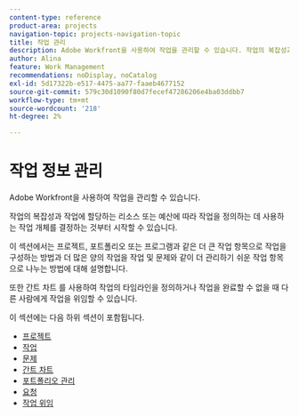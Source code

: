 ```yaml
---
content-type: reference
product-area: projects
navigation-topic: projects-navigation-topic
title: 작업 관리
description: Adobe Workfront을 사용하여 작업을 관리할 수 있습니다. 작업의 복잡성과 작업에 할당하는 리소스 또는 예산에 따라 작업을 정의하는 데 사용하는 작업 개체를 결정하는 것부터 시작할 수 있습니다. 이 섹션에서는 프로젝트, 포트폴리오 또는 프로그램과 같은 더 큰 작업 항목으로 작업을 구성하는 방법과 더 많은 양의 작업을 작업 및 문제와 같이 더 관리하기 쉬운 작업 항목으로 나누는 방법에 대해 설명합니다. 또한 간트 차트 를 사용하여 작업의 타임라인을 정의하거나 작업을 완료할 수 없을 때 다른 사람에게 작업을 위임할 수 있습니다.
author: Alina
feature: Work Management
recommendations: noDisplay, noCatalog
exl-id: 5d17322b-e517-4475-aa77-faaeb4677152
source-git-commit: 579c30d1090f80d7fecef47286206e4ba03ddbb7
workflow-type: tm+mt
source-wordcount: '218'
ht-degree: 2%

---
```


# 작업 정보 관리

Adobe Workfront을 사용하여 작업을 관리할 수 있습니다.

작업의 복잡성과 작업에 할당하는 리소스 또는 예산에 따라 작업을 정의하는 데 사용하는 작업 개체를 결정하는 것부터 시작할 수 있습니다.

이 섹션에서는 프로젝트, 포트폴리오 또는 프로그램과 같은 더 큰 작업 항목으로 작업을 구성하는 방법과 더 많은 양의 작업을 작업 및 문제와 같이 더 관리하기 쉬운 작업 항목으로 나누는 방법에 대해 설명합니다.

또한 간트 차트 를 사용하여 작업의 타임라인을 정의하거나 작업을 완료할 수 없을 때 다른 사람에게 작업을 위임할 수 있습니다.

이 섹션에는 다음 하위 섹션이 포함됩니다.

* [프로젝트](../manage-work/projects/projects-overview.md)
* [작업](../manage-work/tasks/tasks-overview.md)
* [문제](../manage-work/issues/issues-overview.md)
* [간트 차트](../manage-work/gantt-chart/the-gantt-chart.md)
* [포트폴리오 관리](../manage-work/portfolios/portfolio-management-overview.md)
* [요청](../manage-work/requests/requests-overview.md)
* [작업 위임](../manage-work/delegate-work/delegate-work.md)
